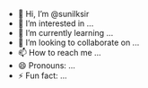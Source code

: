 - 👋 Hi, I’m @sunilksir
- 👀 I’m interested in ...
- 🌱 I’m currently learning ...
- 💞️ I’m looking to collaborate on ...
- 📫 How to reach me ...
- 😄 Pronouns: ...
- ⚡ Fun fact: ...

<!---
sunilksir/sunilksir is a ✨ special ✨ repository because its `README.md` (this file) appears on your GitHub profile.
You can click the Preview link to take a look at your changes.
--->
